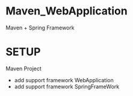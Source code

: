 # Maven_WebApplication
Maven + Spring Framework 

# SETUP
Maven Project 
- add support framework WebApplication
- add support framework SpringFrameWork

